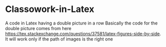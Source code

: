 # Classowork-in-Latex
A code in Latex having a double picture in a row 
Basically the code for the double picture comes from here https://tex.stackexchange.com/questions/37581/latex-figures-side-by-side. It will work only if the path of images is the right one

